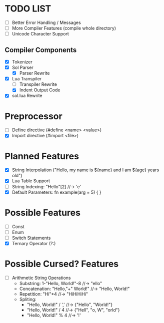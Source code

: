 # TODO LIST
- [ ] Better Error Handling / Messages
- [ ] More Compiler Features (compile whole directory)
- [ ] Unicode Character Support

## Compiler Components
- [x] Tokenizer
- [x] Sol Parser
    - [x] Parser Rewrite
- [x] Lua Transpiler
    - [ ] Transpiler Rewrite
    - [x] Indent Output Code
- [x] sol.lua Rewrite

# Preprocessor
- [ ] Define directive (#define \<name> \<value>)
- [x] Import directive (#import \<file>)

# Planned Features
- [x] String Interpolation ("Hello, my name is ${name} and I am ${age} years old")
- [x] Lua Table Support
- [ ] String Indexing: "Hello"[2] //-> 'e'
- [x] Default Parameters: fn example(arg = 5) { }

# Possible Features
- [ ] Const
- [ ] Enum
- [ ] Switch Statements
- [x] Ternary Operator (?:)

# Possible Cursed? Features
- [ ] Arithmetic String Operations
    - Substring: 1-"Hello, World!"-8 //-> "ello"
    - Concatenation: "Hello,"+" World!" //-> "Hello, World!"
    - Repetition: "Hi"*4 //-> "HiHiHiHi"
    - Spliting:
        - "Hello, World!" / ',' //-> {"Hello", "World!"}
        - "Hello, World!" / 4 //-> {"Hell", "o, W", "orld"}
        - "Hello, World!" % 4 //-> '!'